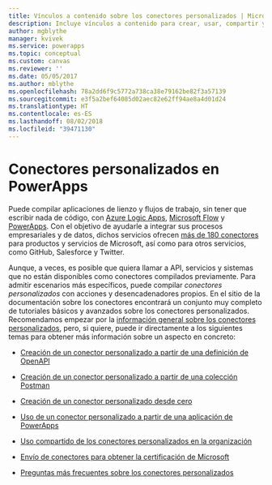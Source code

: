 ```yaml
---
title: Vínculos a contenido sobre los conectores personalizados | Microsoft Docs
description: Incluye vínculos a contenido para crear, usar, compartir y certificar conectores personalizados en PowerApps.
author: mgblythe
manager: kvivek
ms.service: powerapps
ms.topic: conceptual
ms.custom: canvas
ms.reviewer: ''
ms.date: 05/05/2017
ms.author: mblythe
ms.openlocfilehash: 78a2dd6f9c5772a738ca38e79162be82f3a57139
ms.sourcegitcommit: e3f5a2bef64085d02aec82e62ff94ae8a4d01d24
ms.translationtype: HT
ms.contentlocale: es-ES
ms.lasthandoff: 08/02/2018
ms.locfileid: "39471130"
---
```

# <a name="custom-connectors-in-powerapps"></a>Conectores personalizados en PowerApps

Puede compilar aplicaciones de lienzo y flujos de trabajo, sin tener que escribir nada de código, con [Azure Logic Apps](https://azure.microsoft.com/services/logic-apps), [Microsoft Flow](https://flow.microsoft.com) y [PowerApps](https://powerapps.microsoft.com). Con el objetivo de ayudarle a integrar sus procesos empresariales y de datos, dichos servicios ofrecen [más de 180 conectores](https://docs.microsoft.com/connectors/) para productos y servicios de Microsoft, así como para otros servicios, como GitHub, Salesforce y Twitter.

Aunque, a veces, es posible que quiera llamar a API, servicios y sistemas que no están disponibles como conectores compilados previamente. Para admitir escenarios más específicos, puede compilar *conectores personalizados* con acciones y desencadenadores propios. En el sitio de la documentación sobre los conectores encontrará un conjunto muy completo de tutoriales básicos y avanzados sobre los conectores personalizados. Recomendamos empezar por la [información general sobre los conectores personalizados](https://docs.microsoft.com/connectors/custom-connectors/), pero, si quiere, puede ir directamente a los siguientes temas para obtener más información sobre un aspecto en concreto:

* [Creación de un conector personalizado a partir de una definición de OpenAPI](https://docs.microsoft.com/connectors/custom-connectors/define-openapi-definition)

* [Creación de un conector personalizado a partir de una colección Postman](https://docs.microsoft.com/connectors/custom-connectors/define-postman-collection)

* [Creación de un conector personalizado desde cero](https://docs.microsoft.com/connectors/custom-connectors/define-blank)

* [Uso de un conector personalizado a partir de una aplicación de PowerApps](https://docs.microsoft.com/connectors/custom-connectors/use-custom-connector-powerapps)

* [Uso compartido de los conectores personalizados en la organización](https://docs.microsoft.com/connectors/custom-connectors/share)

* [Envío de conectores para obtener la certificación de Microsoft](https://docs.microsoft.com/connectors/custom-connectors/submit-certification)

* [Preguntas más frecuentes sobre los conectores personalizados](https://docs.microsoft.com/connectors/custom-connectors/faq)